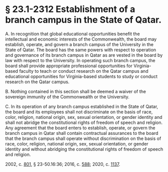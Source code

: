 # § 23.1-2312 Establishment of a branch campus in the State of Qatar.

<p>A. In recognition that global educational opportunities benefit the intellectual and economic interests of the Commonwealth, the board may establish, operate, and govern a branch campus of the University in the State of Qatar. The board has the same powers with respect to operation and governance of its branch campus in Qatar as are vested in the board by law with respect to the University. In operating such branch campus, the board shall provide appropriate professional opportunities for Virginia-based faculty to teach or conduct research on the Qatar campus and educational opportunities for Virginia-based students to study or conduct research on the Qatar campus.</p><p>B. Nothing contained in this section shall be deemed a waiver of the sovereign immunity of the Commonwealth or the University.</p><p>C. In its operation of any branch campus established in the State of Qatar, the board and its employees shall not discriminate on the basis of race, color, religion, national origin, sex, sexual orientation, or gender identity and shall not abridge the constitutional rights of freedom of speech and religion. Any agreement that the board enters to establish, operate, or govern the branch campus in Qatar shall contain contractual assurances to the board that the branch campus shall operate without discrimination on the basis of race, color, religion, national origin, sex, sexual orientation, or gender identity and without abridging the constitutional rights of freedom of speech and religion.</p><p>2002, c. <a href='http://lis.virginia.gov/cgi-bin/legp604.exe?021+ful+CHAP0801'>801</a>, § 23-50.16:36; 2016, c. <a href='http://lis.virginia.gov/cgi-bin/legp604.exe?161+ful+CHAP0588'>588</a>; 2020, c. <a href='http://lis.virginia.gov/cgi-bin/legp604.exe?201+ful+CHAP1137'>1137</a>.</p>